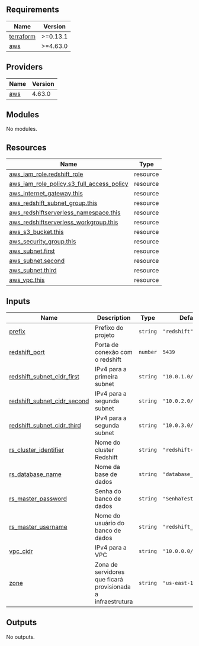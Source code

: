 <!-- BEGIN_TF_DOCS -->
## Requirements

| Name | Version |
|------|---------|
| <a name="requirement_terraform"></a> [terraform](#requirement\_terraform) | >=0.13.1 |
| <a name="requirement_aws"></a> [aws](#requirement\_aws) | >=4.63.0 |

## Providers

| Name | Version |
|------|---------|
| <a name="provider_aws"></a> [aws](#provider\_aws) | 4.63.0 |

## Modules

No modules.

## Resources

| Name | Type |
|------|------|
| [aws_iam_role.redshift_role](https://registry.terraform.io/providers/hashicorp/aws/latest/docs/resources/iam_role) | resource |
| [aws_iam_role_policy.s3_full_access_policy](https://registry.terraform.io/providers/hashicorp/aws/latest/docs/resources/iam_role_policy) | resource |
| [aws_internet_gateway.this](https://registry.terraform.io/providers/hashicorp/aws/latest/docs/resources/internet_gateway) | resource |
| [aws_redshift_subnet_group.this](https://registry.terraform.io/providers/hashicorp/aws/latest/docs/resources/redshift_subnet_group) | resource |
| [aws_redshiftserverless_namespace.this](https://registry.terraform.io/providers/hashicorp/aws/latest/docs/resources/redshiftserverless_namespace) | resource |
| [aws_redshiftserverless_workgroup.this](https://registry.terraform.io/providers/hashicorp/aws/latest/docs/resources/redshiftserverless_workgroup) | resource |
| [aws_s3_bucket.this](https://registry.terraform.io/providers/hashicorp/aws/latest/docs/resources/s3_bucket) | resource |
| [aws_security_group.this](https://registry.terraform.io/providers/hashicorp/aws/latest/docs/resources/security_group) | resource |
| [aws_subnet.first](https://registry.terraform.io/providers/hashicorp/aws/latest/docs/resources/subnet) | resource |
| [aws_subnet.second](https://registry.terraform.io/providers/hashicorp/aws/latest/docs/resources/subnet) | resource |
| [aws_subnet.third](https://registry.terraform.io/providers/hashicorp/aws/latest/docs/resources/subnet) | resource |
| [aws_vpc.this](https://registry.terraform.io/providers/hashicorp/aws/latest/docs/resources/vpc) | resource |

## Inputs

| Name | Description | Type | Default | Required |
|------|-------------|------|---------|:--------:|
| <a name="input_prefix"></a> [prefix](#input\_prefix) | Prefixo do projeto | `string` | `"redshift"` | no |
| <a name="input_redshift_port"></a> [redshift\_port](#input\_redshift\_port) | Porta de conexão com o redshift | `number` | `5439` | no |
| <a name="input_redshift_subnet_cidr_first"></a> [redshift\_subnet\_cidr\_first](#input\_redshift\_subnet\_cidr\_first) | IPv4 para a primeira subnet | `string` | `"10.0.1.0/24"` | no |
| <a name="input_redshift_subnet_cidr_second"></a> [redshift\_subnet\_cidr\_second](#input\_redshift\_subnet\_cidr\_second) | IPv4 para a segunda subnet | `string` | `"10.0.2.0/24"` | no |
| <a name="input_redshift_subnet_cidr_third"></a> [redshift\_subnet\_cidr\_third](#input\_redshift\_subnet\_cidr\_third) | IPv4 para a segunda subnet | `string` | `"10.0.3.0/24"` | no |
| <a name="input_rs_cluster_identifier"></a> [rs\_cluster\_identifier](#input\_rs\_cluster\_identifier) | Nome do cluster Redshift | `string` | `"redshift-cluster"` | no |
| <a name="input_rs_database_name"></a> [rs\_database\_name](#input\_rs\_database\_name) | Nome da base de dados | `string` | `"database_cluster"` | no |
| <a name="input_rs_master_password"></a> [rs\_master\_password](#input\_rs\_master\_password) | Senha do banco de dados | `string` | `"SenhaTeste1!"` | no |
| <a name="input_rs_master_username"></a> [rs\_master\_username](#input\_rs\_master\_username) | Nome do usuário do banco de dados | `string` | `"redshift_user"` | no |
| <a name="input_vpc_cidr"></a> [vpc\_cidr](#input\_vpc\_cidr) | IPv4 para a VPC | `string` | `"10.0.0.0/16"` | no |
| <a name="input_zone"></a> [zone](#input\_zone) | Zona de servidores que ficará provisionada a infraestrutura | `string` | `"us-east-1"` | no |

## Outputs

No outputs.
<!-- END_TF_DOCS -->